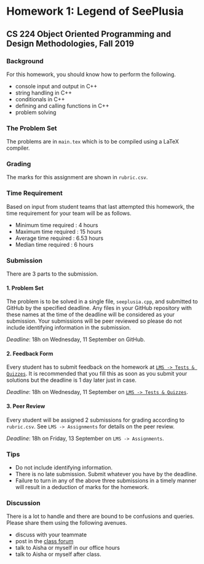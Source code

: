 # Homework 1: Legend of SeePlusia

## CS 224 Object Oriented Programming and Design Methodologies, Fall 2019

### Background

For this homework, you should know how to perform the following.

- console input and output in C++
- string handling in C++
- conditionals in C++
- defining and calling functions in C++
- problem solving

### The Problem Set

The problems are in `main.tex` which is to be compiled using a LaTeX compiler.

### Grading

The marks for this assignment are shown in `rubric.csv`.

### Time Requirement

Based on input from student teams that last attempted this homework, the time requirement for your team will be as follows.
- Minimum time required : 4 hours
- Maximum time required : 15 hours
- Average time required : 6.53 hours
- Median time required : 6 hours

### Submission

There are 3 parts to the submission.

#### 1. Problem Set

The problem is to be solved in a single file, `seeplusia.cpp`, and submitted to GitHub by the specified deadline. Any files in your GitHub repository with these names at the time of the deadline will be considered as your submission. Your submissions will be peer reviewed so please do not include identifying information in the submission.

_Deadline_: 18h on Wednesday, 11 September on GitHub.

#### 2. Feedback Form
Every student has to submit feedback on the homework at [`LMS -> Tests & Quizzes`](http://lms.habib.edu.pk/x/8j9mrjx). It is recommended that you fill this as soon as you submit your solutions but the deadline is 1 day later just in case.

_Deadline_: 18h on Wednesday, 11 September on [`LMS -> Tests & Quizzes`](http://lms.habib.edu.pk/x/8j9mrjx).

#### 3. Peer Review

Every student will be assigned 2 submissions for grading according to `rubric.csv`. See `LMS -> Assignments` for details on the peer review.

_Deadline_: 18h on Friday, 13 September on `LMS -> Assignments`.

### Tips

- Do not include identifying information.
- There is no late submission. Submit whatever you have by the deadline.
- Failure to turn in any of the above three submissions in a timely manner will result in a deduction of marks for the homework.

### Discussion

There is a lot to handle and there are bound to be confusions and queries. Please share them using the following avenues.

- discuss with your teammate
- post in the [class forum](https://habibedu.facebook.com/groups/454695375131714/)
- talk to Aisha or myself in our office hours
- talk to Aisha or myself after class.

